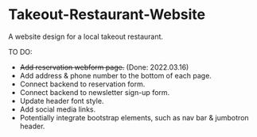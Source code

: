 # Takeout-Restaurant-Website
A website design for a local takeout restaurant.

TO DO:
- ~~Add reservation webform page.~~ (Done: 2022.03.16)
- Add address & phone number to the bottom of each page.
- Connect backend to reservation form.
- Connect backend to newsletter sign-up form.
- Update header font style.
- Add social media links.
- Potentially integrate bootstrap elements, such as nav bar & jumbotron header.


